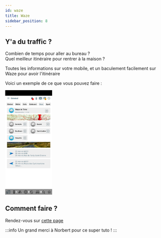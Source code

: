 ```yaml
---
id: waze
title: Waze
sidebar_position: 8
---
```


## Y'a du traffic ?

Combien de temps pour aller au bureau ?  
Quel meilleur itinéraire pour rentrer à la maison ?  

Toutes les informations sur votre mobile, et un baculement facilement sur Waze pour avoir l'itinéraire

Voici un exemple de ce que vous pouvez faire :  

<img src="../../img/tutorials/waze.png" width="30%" />

## Comment faire ?

Rendez-vous sur [cette page](https://community.jeedom.com/t/tuto-integrer-de-maniere-dynamique-waze-in-time-a-jeedom-connect/85188)

:::info
Un grand merci à Norbert pour ce super tuto !
:::
